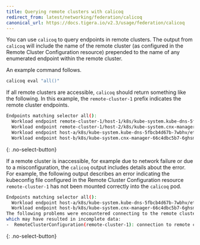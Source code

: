 ```yaml
---
title: Querying remote clusters with calicoq
redirect_from: latest/networking/federation/calicoq
canonical_url: https://docs.tigera.io/v2.3/usage/federation/calicoq
---
```


You can use `calicoq` to query endpoints in remote clusters. The output from `calicoq` will
include the name of the remote cluster (as configured in the Remote Cluster Configuration resource)
prepended to the name of any enumerated endpoint within the remote cluster.

An example command follows.

```bash
calicoq eval "all()"
```

If all remote clusters are accessible, `calicoq` should return something like the following.
In this example, the `remote-cluster-1` prefix indicates the remote cluster endpoints.

```bash
Endpoints matching selector all():
  Workload endpoint remote-cluster-1/host-1/k8s/kube-system.kube-dns-5fbcb4d67b-h6686/eth0
  Workload endpoint remote-cluster-1/host-2/k8s/kube-system.cnx-manager-66c4dbc5b7-6d9xv/eth0
  Workload endpoint host-a/k8s/kube-system.kube-dns-5fbcb4d67b-7wbhv/eth0
  Workload endpoint host-b/k8s/kube-system.cnx-manager-66c4dbc5b7-6ghsm/eth0
```
{: .no-select-button}

If a remote cluster is inaccessible, for example due to network failure or due to a misconfiguration,
the `calicoq` output includes details about the error. For example, the following output describes
an error indicating the kubeconfig file configured in the Remote Cluster Configuration resource
`remote-cluster-1` has not been mounted correctly into the `calicoq` pod.

```bash
Endpoints matching selector all():
  Workload endpoint host-a/k8s/kube-system.kube-dns-5fbcb4d67b-7wbhv/eth0
  Workload endpoint host-b/k8s/kube-system.cnx-manager-66c4dbc5b7-6ghsm/eth0
The following problems were encountered connecting to the remote clusters
which may have resulted in incomplete data:
-  RemoteClusterConfiguration(remote-cluster-1): connection to remote cluster failed: stat /etc/remote-cluster-1/kubeconfig: no such file or directory
```
{: .no-select-button}
